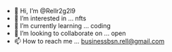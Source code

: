 - 👋 Hi, I’m @Rellr2g2l9
- 👀 I’m interested in ... nfts 
- 🌱 I’m currently learning ... coding
- 💞️ I’m looking to collaborate on ... open
- 📫 How to reach me ... businessbsn.rell@gmail.com 

<!---
Rellr2g2l9/Rellr2g2l9 is a ✨ special ✨ repository because its `README.md` (this file) appears on your GitHub profile.
You can click the Preview link to take a look at your changes.
--->
